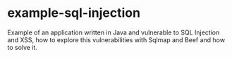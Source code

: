 # example-sql-injection

Example of an application written in Java and vulnerable to SQL Injection and XSS, how to explore this vulnerabilities with Sqlmap and Beef and how to solve it.
